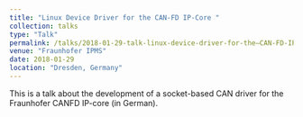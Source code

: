 ```yaml
---
title: "Linux Device Driver for the CAN-FD IP-Core "
collection: talks
type: "Talk"
permalink: /talks/2018-01-29-talk-linux-device-driver-for-the–CAN-FD-IP-Core 
venue: "Fraunhofer IPMS"
date: 2018-01-29
location: "Dresden, Germany"
---
```

This is a talk about the development of a socket-based CAN driver for the Fraunhofer CANFD IP-core (in German).

